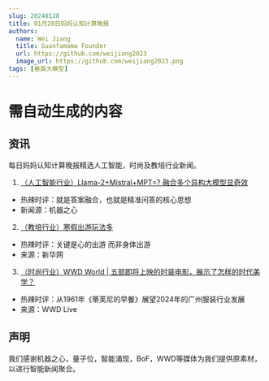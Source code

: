 ```yaml
---
slug: 20240128
title: 01月28日妈妈认知计算晚报
authors:
  name: Wei Jiang
  title: Suanfamama Founder
  url: https://github.com/weijiang2023
  image_url: https://github.com/weijiang2023.png
tags: [垂类大模型]
---
```


# 需自动生成的内容
## 资讯
每日妈妈认知计算晚报精选人工智能，时尚及教培行业新闻。

1. [（人工智能行业）Llama-2+Mistral+MPT=? 融合多个异构大模型显奇效](https://mp.weixin.qq.com/s/7JJBB_lNHKVoeaMtvCEyfQ)
* 热辣时评：就是答案融合，也就是精准问答的核心思想
* 新闻源：机器之心

2. [（教培行业）寒假出游玩法多](http://www.xinhuanet.com/fortune/20240126/225cbf37ceb74f93b9ece204213b0a33/c.html)
* 热辣时评：关键是心的出游 而非身体出游
* 来源：新华网

3. [（时尚行业）WWD World | 五部即将上映的时装电影，展示了怎样的时代美学？](https://mp.weixin.qq.com/s/sJH-95xrrfL27l7jWkA64A)
* 热辣时评：从1961年《蒂芙尼的早餐》展望2024年的广州服装行业发展
* 来源：WWD Live

## 声明

我们感谢机器之心，量子位，智能涌现，BoF，WWD等媒体为我们提供原素材，以进行智能新闻聚合。